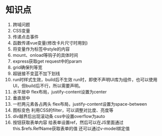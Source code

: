 # 知识点
1. 跨域问题
2. CSS变量
3. 传递点击事件
4. 函数传递vue变量(修改卡片尺寸时用到)
5. 将变量作为标签中style的内容
6. mount、onload等钩子的具体时间
7. express获取get request中的param
8. grid确保列等宽
9. 超链接不变蓝不加下划线
10. run时样式生效，build后不生效
    run时，即使不声明UI库为组件，也可以使用UI，但build后不行，所以需要声明。
11. 水平居中
    flex布局，justify-content设置为center
12. 垂直居中
13. 一栏两元素各占两头
    flex布局，justify-content设置为space-between
14. 图标变色
    利用CSS的filter，可以调整对比度、亮度等
15. div越界后出现滚动条
    css中设置overflow为auto
16. 按钮获取表单内容
    给表单设置ref，然后可以在JS里面通过this.$refs.RefName获取表单的值
    还可以通过v-model绑定值
